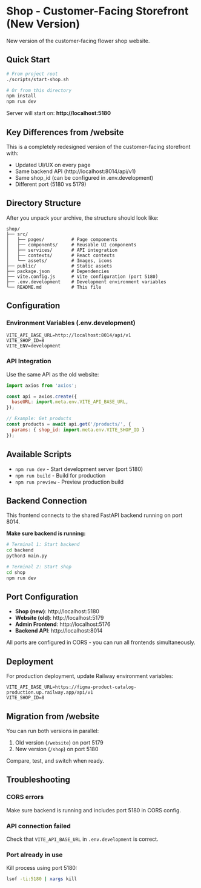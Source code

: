 # Shop - Customer-Facing Storefront (New Version)

New version of the customer-facing flower shop website.

## Quick Start

```bash
# From project root
./scripts/start-shop.sh

# Or from this directory
npm install
npm run dev
```

Server will start on: **http://localhost:5180**

## Key Differences from /website

This is a completely redesigned version of the customer-facing storefront with:
- Updated UI/UX on every page
- Same backend API (http://localhost:8014/api/v1)
- Same shop_id (can be configured in .env.development)
- Different port (5180 vs 5179)

## Directory Structure

After you unpack your archive, the structure should look like:

```
shop/
├── src/
│   ├── pages/          # Page components
│   ├── components/     # Reusable UI components
│   ├── services/       # API integration
│   ├── contexts/       # React contexts
│   └── assets/         # Images, icons
├── public/             # Static assets
├── package.json        # Dependencies
├── vite.config.js      # Vite configuration (port 5180)
├── .env.development    # Development environment variables
└── README.md           # This file
```

## Configuration

### Environment Variables (.env.development)

```env
VITE_API_BASE_URL=http://localhost:8014/api/v1
VITE_SHOP_ID=8
VITE_ENV=development
```

### API Integration

Use the same API as the old website:

```javascript
import axios from 'axios';

const api = axios.create({
  baseURL: import.meta.env.VITE_API_BASE_URL,
});

// Example: Get products
const products = await api.get('/products/', {
  params: { shop_id: import.meta.env.VITE_SHOP_ID }
});
```

## Available Scripts

- `npm run dev` - Start development server (port 5180)
- `npm run build` - Build for production
- `npm run preview` - Preview production build

## Backend Connection

This frontend connects to the shared FastAPI backend running on port 8014.

**Make sure backend is running:**
```bash
# Terminal 1: Start backend
cd backend
python3 main.py

# Terminal 2: Start shop
cd shop
npm run dev
```

## Port Configuration

- **Shop (new)**: http://localhost:5180
- **Website (old)**: http://localhost:5179
- **Admin Frontend**: http://localhost:5176
- **Backend API**: http://localhost:8014

All ports are configured in CORS - you can run all frontends simultaneously.

## Deployment

For production deployment, update Railway environment variables:

```env
VITE_API_BASE_URL=https://figma-product-catalog-production.up.railway.app/api/v1
VITE_SHOP_ID=8
```

## Migration from /website

You can run both versions in parallel:
1. Old version (`/website`) on port 5179
2. New version (`/shop`) on port 5180

Compare, test, and switch when ready.

## Troubleshooting

### CORS errors
Make sure backend is running and includes port 5180 in CORS config.

### API connection failed
Check that `VITE_API_BASE_URL` in `.env.development` is correct.

### Port already in use
Kill process using port 5180:
```bash
lsof -ti:5180 | xargs kill
```
